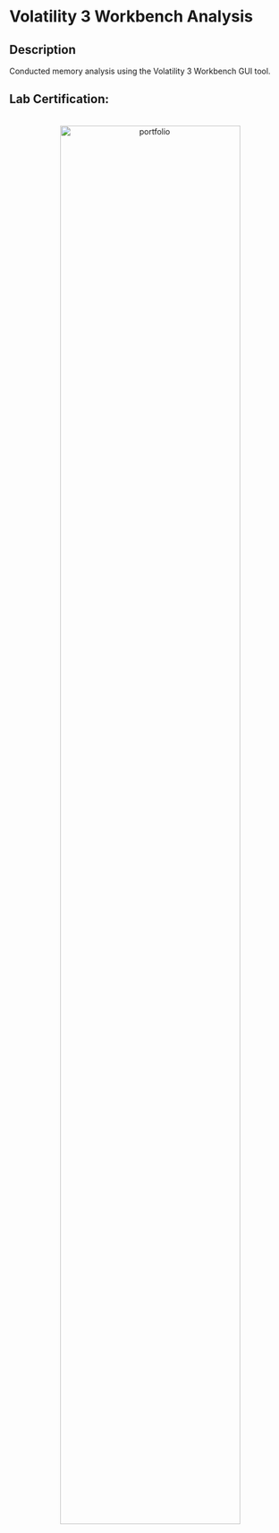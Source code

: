 <h1>Volatility 3 Workbench Analysis</h1>

<h2>Description</h2>
Conducted memory analysis using the Volatility 3 Workbench GUI tool.
<br />

<h2>Lab Certification:</h2>

<p align="center">
<br/>
<img src="" height="80%" width="80%" alt="portfolio"/>
<br />


<!--
 ```diff
- text in red
+ text in green
! text in orange
# text in gray
@@ text in purple (and bold)@@
```
--!>
